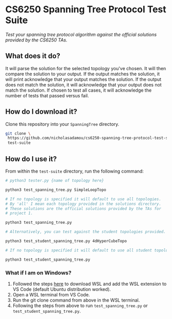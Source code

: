 # CS6250 Spanning Tree Protocol Test Suite

*Test your spanning tree protocol algorithm against the official solutions provided by the CS6250 TAs.*

## What does it do?

It will parse the solution for the selected topology you've chosen. It will then compare the solution to your output. If the output matches the solution, it will print acknowledge that your output matches the solution. If the output does not match the solution, it will acknowledge that your output does not match the solution. If chosen to test all cases, it will acknowledge the number of tests that passed versus fail.

## How do I download it?

Clone this repository into your `SpanningTree` directory.

```bash
git clone \
 https://github.com/nicholasadamou/cs6250-spanning-tree-protocol-test-suite \
 test-suite
```

## How do I use it?

From within the `test-suite` directory, run the following command:

```bash
# python3 tester.py {name of topology here}

python3 test_spanning_tree.py SimpleLoopTopo

# If no topology is specified it will default to use all topologies.
# By 'all' I mean each topology provided in the solutions directory.
# These solutions are the official solutions provided by the TAs for
# project 1.

python3 test_spanning_tree.py

# Alternatively, you can test against the student topologies provided.

python3 test_student_spanning_tree.py 4dHyperCubeTopo

# If no topology is specified it will default to use all student topologies.

python3 test_student_spanning_tree.py
```

### What if I am on Windows?

1. Followed the steps [here](https://code.visualstudio.com/docs/remote/wsl) to download WSL and add the WSL extension to VS Code (default Ubuntu distribution worked).
1. Open a WSL terminal from VS Code.
2. Run the git clone command from above in the WSL terminal.
3. Following the steps from above to run `test_spanning_tree.py` or `test_student_spanning_tree.py`.

